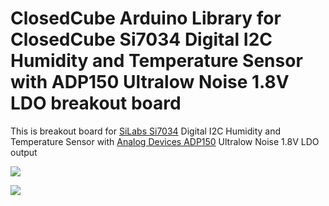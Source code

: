 ClosedCube Arduino Library for
ClosedCube Si7034 Digital I2C Humidity and Temperature Sensor with ADP150 Ultralow Noise 1.8V LDO breakout board
================================================================================================================

This is breakout board for [SiLabs Si7034](http://www.silabs.com/products/sensors/humidity) Digital I2C Humidity and Temperature Sensor with [Analog Devices ADP150](http://www.analog.com/en/products/power-management/linear-regulators/adp150.html) Ultralow Noise 1.8V LDO output

![](http://images.closedcube.uk/B012_SI7034/ClosedCube_B012_SI7034_GitHub_Pic1.jpg)

![](http://images.closedcube.uk/B012_SI7034/ClosedCube_B012_SI7034_GitHub_Pic2.jpg)





